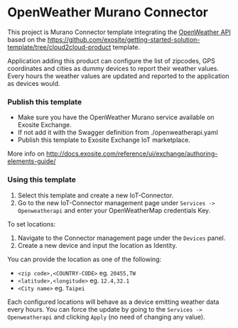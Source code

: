 # OpenWeather Murano Connector

This project is Murano Connector template integrating the [OpenWeather API](https://openweathermap.org/) based on the
https://github.com/exosite/getting-started-solution-template/tree/cloud2cloud-product template.

Application adding this product can configure the list of zipcodes, GPS coordinates and cities as dummy devices to report their weather values.
Every hours the weather values are updated and reported to the application as devices would.

### Publish this template

- Make sure you have the OpenWeather Murano service available on Exosite Exchange.
- If not add it with the Swagger definition from ./openweatherapi.yaml
- Publish this template to Exosite Exchange IoT marketplace.

More info on http://docs.exosite.com/reference/ui/exchange/authoring-elements-guide/

### Using this template

1. Select this template and create a new IoT-Connector.
1. Go to the new IoT-Connector management page under `Services -> Openweatherapi` and enter your OpenWeatherMap credentials Key.

To set locations:

1. Navigate to the Connector management page under the `Devices` panel.
1. Create a new device and input the location as Identity.

You can provide the location as one of the following:
  - `<zip code>,<COUNTRY-CODE>` eg. `20455,TW`
  - `<latitude>,<longitude>` eg. `12.4,32.1`
  - `<City name>` eg. `Taipei`

Each configured locations will behave as a device emitting weather data every hours. You can force the update by going to the `Services -> Openweatherapi` and clicking `Apply` (no need of changing any value).
